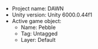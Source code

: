 <!-- UNITY CODE ASSIST INSTRUCTIONS START -->
- Project name: DAWN
- Unity version: Unity 6000.0.44f1
- Active game object:
  - Name: Pebble
  - Tag: Untagged
  - Layer: Default
<!-- UNITY CODE ASSIST INSTRUCTIONS END -->